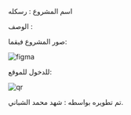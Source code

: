 اسم المشروع : رسكله 


الوصف :


صور المشروع فيقما: 

![figma](https://github.com/shahadM121/Raskaluh/assets/132405219/8f5a97ff-979e-40c2-87e4-56d0dc8afcc2)



للدخول للموقع:


![qr](https://github.com/shahadM121/Raskaluh/assets/132405219/15126bc0-67ed-40fb-9021-e11db73cfb3b)


تم تطويره بواسطه : شهد محمد الشباني.


